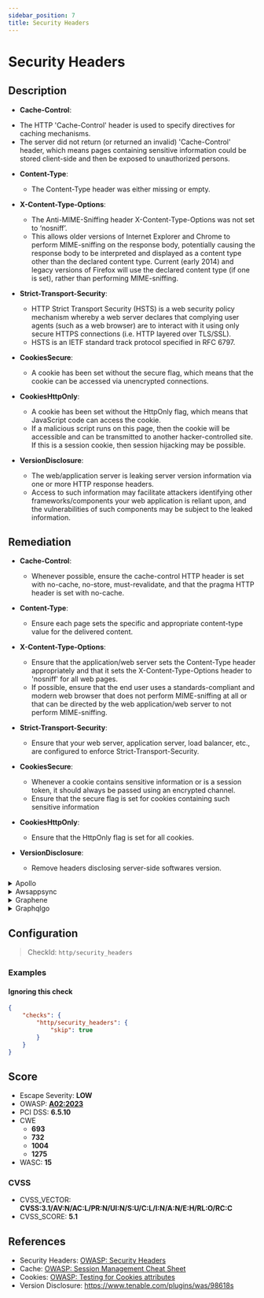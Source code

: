 ```yaml
---
sidebar_position: 7
title: Security Headers
---
```


# Security Headers

## Description

* **Cache-Control**:
 - The HTTP 'Cache-Control' header is used to specify directives for caching mechanisms.
 - The server did not return (or returned an invalid) 'Cache-Control' header, which means pages containing sensitive information could be stored client-side and then be exposed to unauthorized persons.

 * **Content-Type**:
   - The Content-Type header was either missing or empty.

 * **X-Content-Type-Options**:
   - The Anti-MIME-Sniffing header X-Content-Type-Options was not set to ‘nosniff’.
   - This allows older versions of Internet Explorer and Chrome to perform MIME-sniffing on the response body, potentially causing the response body to be interpreted and displayed as a content type other than the declared content type. Current (early 2014) and legacy versions of Firefox will use the declared content type (if one is set), rather than performing MIME-sniffing.

 * **Strict-Transport-Security**:
   - HTTP Strict Transport Security (HSTS) is a web security policy mechanism whereby a web server declares that complying user agents (such as a web browser) are to interact with it using only secure HTTPS connections (i.e. HTTP layered over TLS/SSL).
   - HSTS is an IETF standard track protocol specified in RFC 6797.

 * **CookiesSecure**:
   - A cookie has been set without the secure flag, which means that the cookie can be accessed via unencrypted connections.

 * **CookiesHttpOnly**:
   - A cookie has been set without the HttpOnly flag, which means that JavaScript code can access the cookie.
   - If a malicious script runs on this page, then the cookie will be accessible and can be transmitted to another hacker-controlled site. If this is a session cookie, then session hijacking may be possible.

 * **VersionDisclosure**:
   - The web/application server is leaking server version information via one or more HTTP response headers.
   - Access to such information may facilitate attackers identifying other frameworks/components your web application is reliant upon, and the vulnerabilities of such components may be subject to the leaked information.

## Remediation

* **Cache-Control**:
  - Whenever possible, ensure the cache-control HTTP header is set with no-cache, no-store, must-revalidate, and that the pragma HTTP header is set with no-cache.

* **Content-Type**:
  - Ensure each page sets the specific and appropriate content-type value for the delivered content.

* **X-Content-Type-Options**:
  - Ensure that the application/web server sets the Content-Type header appropriately and that it sets the X-Content-Type-Options header to 'nosniff' for all web pages.
  - If possible, ensure that the end user uses a standards-compliant and modern web browser that does not perform MIME-sniffing at all or that can be directed by the web application/web server to not perform MIME-sniffing.

* **Strict-Transport-Security**:
  - Ensure that your web server, application server, load balancer, etc., are configured to enforce Strict-Transport-Security.

* **CookiesSecure**:
  - Whenever a cookie contains sensitive information or is a session token, it should always be passed using an encrypted channel.
  - Ensure that the secure flag is set for cookies containing such sensitive information

* **CookiesHttpOnly**:
  - Ensure that the HttpOnly flag is set for all cookies.

* **VersionDisclosure**:
  - Remove headers disclosing server-side softwares version.


<details>
    <summary>Apollo</summary>

When using Apollo with Express.js, [helmet](https://www.npmjs.com/package/helmet) can take care of the security headers.

```javascript
const helmet = require("helmet");
...
app.use(helmet);
```


</details>

<details>
    <summary>Awsappsync</summary>

* Add security headers with the API Gateway

Put your AppSync API behind an API Gateway and configure it to act as a proxy to your AppSync endpoint (e.g., using the HTTP Proxy feature).

[API Gateway Documentation](https://docs.aws.amazon.com/apigateway/latest/developerguide/welcome.html)

Then you can manually add headers to each resource. (There is only one resource if your API Gateway is only used to proxy a single AppSync endpoint)

Here is an example of security headers you can add :

```
Cache-Control: no-store
Content-Security-Policy: default-src 'self'
Strict-Transport-Security: max-age=63072000
X-Content-Type-Options: nosniff
X-Frame-Options: SAMEORIGIN
X-XSS-Protection: 1; mode=block
```


* Add security headers using only AWS AppSync

AWS AppSync currently does not allow to append custom headers to every response.

However, custom response headers can be configured individually for every resolver by using response mapping templates.

To do this, go to:
   - AppSync > {Your App} > Schema

For every attached resolver :
   - Go to the resolver configuration
   - In the "Configure the response mapping template" section, add this :

```php
$util.http.addResponseHeader("Cache-Control", "no-store")
$util.http.addResponseHeader("Content-Security-Policy", "default-src 'self'")
$util.http.addResponseHeader("Strict-Transport-Security", "max-age=63072000")
$util.http.addResponseHeader("X-Content-Type-Options", "nosniff")
$util.http.addResponseHeader("X-Frame-Options", "SAMEORIGIN")
$util.http.addResponseHeader("X-XSS-Protection", "1; mode=block")
```

You can safely ignore this warning if you did this for every single resolver.

However, it may still appear here as GraphQL requests like `query { __typename }` are not associated with a resolver; therefore, you cannot add custom response headers. (Which doesn't matter as such requests cannot leak data as no actual field is queried)

[AWS AppSync adds support for custom response headers](https://aws.amazon.com/about-aws/whats-new/2022/02/aws-appsync-support-custom-response-headers/)

[HTTP helpers in $util.http](https://docs.aws.amazon.com/appsync/latest/devguide/http-helpers-in-utils-http.html)

[Resolver Mapping Template Programming Guide](https://docs.aws.amazon.com/appsync/latest/devguide/resolver-mapping-template-reference-programming-guide.html)


</details>

<details>
    <summary>Graphene</summary>

To add Security Headers to **Django**, follow this guide :

[How to Score A+ for Security Headers on Your Django Website](https://adamj.eu/tech/2019/04/10/how-to-score-a+-for-security-headers-on-your-django-website/)

For **Flask**, use Google's [flask-talisman](https://github.com/GoogleCloudPlatform/flask-talisman)


</details>

<details>
    <summary>Graphqlgo</summary>

You can use a HTTP middleware to add security headers.

For instance, with [srikrsna/security-headers](https://github.com/srikrsna/security-headers):

```go
import (
  secure "github.com/srikrsna/security-headers"
)

h := handler.New(&handler.Config{
  Schema:   &schema,
  ...
})

s := &secure.Secure{
  STSIncludeSubdomains: true,
  STSPreload:           true,
  STSMaxAgeSeconds:     90,

  FrameOption: secure.FrameAllowFrom,
  FrameOrigin: "https://example.com/",

  ContentTypeNoSniff: true,

  XSSFilterBlock: true,

  HPKPPins: []string{
  "HBkhsug765gdKHhvdj6jdb7jJh/j+soZS7sWs=",
  "hjshHSHU68hbdkHhvdkgksgsg+jd/jHJ68HBH=",
  },
  HPKPMaxAge:            5184000,
  HPKPReportURI:         "https://www.example.org/hpkp-report",
  HPKPIncludeSubdomains: true,

  ExpectCTMaxAge:    5184000,
  ExpectCTEnforce:   true,
  ExpectCTReportUri: "https://www.example.org/ct-report",

  ReferrerPolicy: secure.ReferrerStrictOriginWhenCrossOrigin,
}
http.Handle("/graphql", s.Middleware()(h))

http.ListenAndServe(":8082", nil)
```


</details>

## Configuration

> CheckId: `http/security_headers`


### Examples


#### Ignoring this check

```json
{
    "checks": {
        "http/security_headers": {
            "skip": true
        }
    }
}
```




## Score

- Escape Severity: **<span className="low-severity">LOW</span>**
- OWASP: **[A02:2023](https://github.com/OWASP/API-Security/blob/master/2023/en/src/0xa2-broken-authentication.md)**
- PCI DSS: **6.5.10**
- CWE
  - **693**
  - **732**
  - **1004**
  - **1275**
- WASC: **15**



### CVSS

- CVSS_VECTOR: **CVSS:3.1/AV:N/AC:L/PR:N/UI:N/S:U/C:L/I:N/A:N/E:H/RL:O/RC:C**
- CVSS_SCORE: **5.1**

## References

- Security Headers: [OWASP: Security Headers](https://owasp.org/www-community/Security_Headers)
- Cache: [OWASP: Session Management Cheat Sheet](https://cheatsheetseries.owasp.org/cheatsheets/Session_Management_Cheat_Sheet.html#web-content-caching)
- Cookies: [OWASP: Testing for Cookies attributes](https://owasp.org/www-project-web-security-testing-guide/v41/4-Web_Application_Security_Testing/06-Session_Management_Testing/02-Testing_for_Cookies_Attributes.html)
- Version Disclosure: <https://www.tenable.com/plugins/was/98618s>

